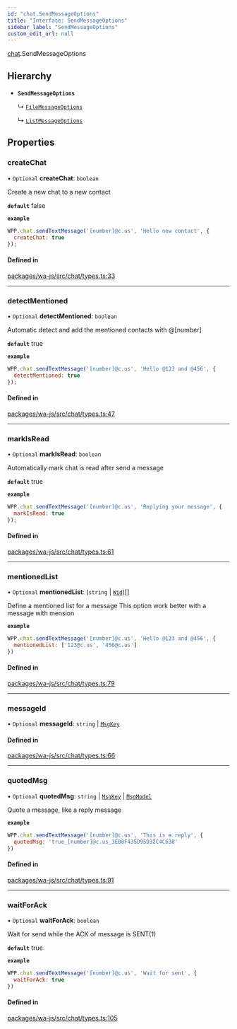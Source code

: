 ```yaml
---
id: "chat.SendMessageOptions"
title: "Interface: SendMessageOptions"
sidebar_label: "SendMessageOptions"
custom_edit_url: null
---
```


[chat](../namespaces/chat.md).SendMessageOptions

## Hierarchy

- **`SendMessageOptions`**

  ↳ [`FileMessageOptions`](chat.FileMessageOptions.md)

  ↳ [`ListMessageOptions`](chat.ListMessageOptions.md)

## Properties

### createChat

• `Optional` **createChat**: `boolean`

Create a new chat to a new contact

**`default`** false

**`example`**
```javascript
WPP.chat.sendTextMessage('[number]@c.us', 'Hello new contact', {
  createChat: true
});
```

#### Defined in

[packages/wa-js/src/chat/types.ts:33](https://github.com/wppconnect-team/wa-js/blob/main/src/chat/types.ts#L33)

___

### detectMentioned

• `Optional` **detectMentioned**: `boolean`

Automatic detect and add the mentioned contacts with @[number]

**`default`** true

**`example`**
```javascript
WPP.chat.sendTextMessage('[number]@c.us', 'Hello @123 and @456', {
  detectMentioned: true
});
```

#### Defined in

[packages/wa-js/src/chat/types.ts:47](https://github.com/wppconnect-team/wa-js/blob/main/src/chat/types.ts#L47)

___

### markIsRead

• `Optional` **markIsRead**: `boolean`

Automatically mark chat is read after send a message

**`default`** true

**`example`**
```javascript
WPP.chat.sendTextMessage('[number]@c.us', 'Replying your message', {
  markIsRead: true
});
```

#### Defined in

[packages/wa-js/src/chat/types.ts:61](https://github.com/wppconnect-team/wa-js/blob/main/src/chat/types.ts#L61)

___

### mentionedList

• `Optional` **mentionedList**: (`string` \| [`Wid`](../classes/whatsapp.Wid.md))[]

Define a mentioned list for a message
This option work better with a message with mension

**`example`**
```javascript
WPP.chat.sendTextMessage('[number]@c.us', 'Hello @123 and @456', {
  mentionedList: ['123@c.us', '456@c.us']
})
```

#### Defined in

[packages/wa-js/src/chat/types.ts:79](https://github.com/wppconnect-team/wa-js/blob/main/src/chat/types.ts#L79)

___

### messageId

• `Optional` **messageId**: `string` \| [`MsgKey`](../classes/whatsapp.MsgKey.md)

#### Defined in

[packages/wa-js/src/chat/types.ts:66](https://github.com/wppconnect-team/wa-js/blob/main/src/chat/types.ts#L66)

___

### quotedMsg

• `Optional` **quotedMsg**: `string` \| [`MsgKey`](../classes/whatsapp.MsgKey.md) \| [`MsgModel`](../classes/whatsapp.MsgModel.md)

Quote a message, like a reply message

**`example`**
```javascript
WPP.chat.sendTextMessage('[number]@c.us', 'This is a reply', {
  quotedMsg: 'true_[number]@c.us_3EB0F435D95D32C4C638'
})
```

#### Defined in

[packages/wa-js/src/chat/types.ts:91](https://github.com/wppconnect-team/wa-js/blob/main/src/chat/types.ts#L91)

___

### waitForAck

• `Optional` **waitForAck**: `boolean`

Wait for send while the ACK of message is SENT(1)

**`default`** true

**`example`**
```javascript
WPP.chat.sendTextMessage('[number]@c.us', 'Wait for sent', {
  waitForAck: true
})
```

#### Defined in

[packages/wa-js/src/chat/types.ts:105](https://github.com/wppconnect-team/wa-js/blob/main/src/chat/types.ts#L105)
